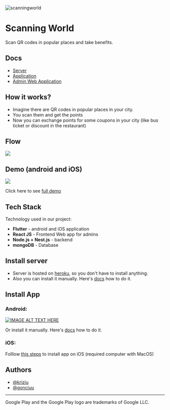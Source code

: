 
![scanningworld](https://i.imgur.com/WuBu4TY.png)
# Scanning World

 Scan QR codes in popular places and take benefits.
 
## Docs

- [Server](https://github.com/gonciuu/scanningworld/tree/main/server)
- [Application](https://github.com/gonciuu/scanningworld/tree/main/app)
- [Admin Web Application](https://github.com/gonciuu/scanningworld/tree/main/admin-web)

## How it works?

- Imagine there are QR codes in popular places in your city. 
- You scan them and get the points
- Now you can exchange points for some coupons in your city (like bus ticket or discount in the restaurant)

## Flow

![](https://res.cloudinary.com/dybborlve/image/upload/v1666295535/Zrzut_ekranu_2022-10-20_o_21.52.09_iysodu.png)


## Demo (android and iOS)

![](https://res.cloudinary.com/dybborlve/image/upload/v1666294992/demo_cxfj6y.png)

Click here to see [full demo](https://github.com/gonciuu/scanningworld/tree/main/app)


## Tech Stack

Technology used in our project:

- **Flutter** - android and iOS application
- **React JS** - Frontend Web app for admins 
- **Node.js + Nest.js** - backend 
- **mongoDB** - Database

## Install server 

- Server is hosted on [heroku](https://scanningworld-server.herokuapp.com/), so you don't have to install anything.
- Also you can install it manually. Here's [docs](https://github.com/gonciuu/scanningworld/tree/main/server#installation) how to do it.

## Install App

### Android:

[![IMAGE ALT TEXT HERE](https://res.cloudinary.com/dybborlve/image/upload/w_200/google-play-badge_mlyxh8.png)](http://play.google.com/store/)

Or install it manually. Here's [docs](https://github.com/gonciuu/scanningworld/tree/main/app#android-setup) how to do it.

### iOS:

Folllow [this steps](https://github.com/gonciuu/scanningworld/tree/main/app#ios-setup) to install app on iOS (required computer with MacOS)


## Authors

- [@kriziu](https://www.github.com/kriziu)
- [@gonciuu](https://www.github.com/gonciuu)




---

Google Play and the Google Play logo are trademarks of Google LLC.


 
